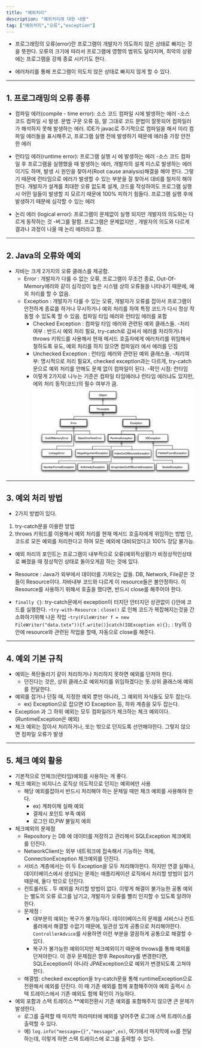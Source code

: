 ```yaml
---
title: "예외처리"
description: "예외처리에 대한 내용"
tag: ["예외처리","오류","exception"]
---
```


- 프로그래밍의 오류(error)란 프로그램이 개발자가 의도하지 않은 상태로 빠지는 것을 뜻한다. 오류의 크기에 따라서 프로그램에 영향의 범위도 달라지며, 최악의 상황에는 프로그램을 강제 종료 시키기도 한다.

- 에러처리를 통해 프로그램이 의도치 않은 상태로 빠지지 않게 할 수 있다.
***
## 1. 프로그래밍의 오류 종류

- 컴파일 에러(compile - time error): 소스 코드 컴파일 시에 발생하는 에러
	-소스 코드 컴파일 시 발생. 문법 구문 오류 등, 말 그대로 코드 문법이 잘못되어 컴파일러가 해석하지 못해 발생하는 에러. IDE가 javac로 주기적으로 컴파일을 해서 미리 컴파일 에러들을 표시해주고, 프로그램 실행 전에 발생하기 때문에 에러중 가장 안전한 에러
- 런타임 에러(runtime error): 프로그램 실행 시 에 발생하는 에러
	-소스 코드 컴파일 후 프로그램을 실행했을 때 발생하는 에러, 개발자의 설계 미스로 발생하는 에러이기도 하며, 발생 시 원인을 찾아서(Root cause analysis)해결을 해야 한다. 그렇기 때문에 런타임으로 에러가 발생할 수 있는 부분을 잘 찾아서 대비를 철저히 해야한다. 개발자가 설계를 최대한 오류 없도록 설계, 코드를 작성하여도 프로그램 실행 시 어떤 일들이 발생할 지 모르기 때문에 100% 피하기 힘들다. 
	 프로그램 실행 후에 발생하기 때문에 심각할 수 있는 에러
	
- 논리 에러 (logical error): 프로그램이 문제없이 실행 되지만 개발자의 의도와는 다르게 동작하는 것
	-버그를 말함. 프로그램은 문제없지만 , 개발자의 의도와 다르게 결과나 과정이 나올 때 논리 에러라고 함.
***

## 2. Java의 오류와 예외

- 자바는 크게 2가지의 오류 클래스를 제공함. 
	- Error : 개발자가 다룰 수 없는 오류, 프로그램이 무조건 종료, Out-Of-Memory에러와 같이 심각성이 높은 시스템 상의 오류들을 나타내기 때문에, 예외 처리를 할 수 없음.
	- Exception : 개발자가 다룰 수 있는 오류, 개발자가 오류를 잡아서 프로그램이 안전하게 종료를 하거나 무시하거나 예외 처리를 하여 특정 코드가 다시 정상 작동할 수 있도록 할  수 있음. 컴파일 타임 에러와 런타임 에러를 포함
		- Checked Exception : 컴파일 타임 에러와 관련된 예외 클래스들.
			-처리 여부 : 반드시 예외 처리 필요, try-catch로 감싸서 에러를 처리하거나 throws 키워드를 사용해서 현재 메서드  호출자에게 에러처리를 위임해서 철하도록 유도, 예외 처리를 하지 않으면 컴파일러 에서 에러를 던짐
		- Unchecked Exception : 런타임 에러와 관련된 예외 클래스들.
			-처리여부: 명시적으로 처리 필요X, checked exception과는 다르게, try-catch문으로 예외 처리를 안해도 문제 없이 컴파일이 된다.
			-확인 시점: 런타임
		- 이렇게 2가지로 나누는 기준은 컴파일 타임에러냐 런타임 에러냐도 있지만, 에외 처리 동작(코드)의 필수 여부가 큼.![예외 처리-20250101231337647.webp](images%2F%EC%98%88%EC%99%B8%20%EC%B2%98%EB%A6%AC-20250101231337647.webp)
***
## 3. 예외 처리 방법

- 2가지 방법이 있다.
1. try-catch문을 이용한 방법
2. throws 키워드를 이용해서 예외 처리를 현재 메서드 호출자에게 위임하는 방법
	단, 코드로 모든 예외를 처리한다고 하여 모든 예외에 대비되었다고 100% 장담 불가능.
	
- 예외 처리의 포인트는 프로그램이 내부적으로 오류(예외적상황)가 비정상적인상태로 빠졌을 때 정상적인 상태로 돌아오게끔 하는 것에 있다.
	
- Resource : Java가 외부에서 데이터를 가져오는 값들. DB, Network, File같은 것들이 Resource이다. 자바내부 코드와 다르게 이 resource들은 불안정하다.  이 Resource를 사용하기 위해서 호출을 했다면, 반드시 close를 해주어야 한다.
	
- `finally {}`: try-catch문에서 exception이 터지던 안터지던 상관없이 {}안에 코드를 실행한다.
	-`try-with-Resource` : `close()` 로 인해 코드가 복잡해지는것을 간소화하기위해 나온 작업
	-`try(FileWriter f = new FileWriter("data.txtx")){f.write()}catch(IOException e){};` : try의 () 안에 resource와 관련된 작업을 할때, 자동으로 close를 해준다.  
	
***
## 4. 예외 기본 규칙

- 예외는 폭탄돌리기 같이 처리하거나 처리하지 못하면 예외를 던저야 한다.
	- 던진다는 것은, 상위 클래스로 예외처리를 위임하겠다는 뜻.상위 클래스에 예외를 전달한다.
- 예외를 잡거나 던질 때, 지정한 예외 뿐만 아니라, 그 예외의 자식들도 모두 잡는다.
	- ex) Exception으로 잡으면 IO Exception 등, 하위 계층을 모두 잡는다.
- Exception 과  그 하위 예외는 모두 컴파일러가 체크하는 체크 예외이다. (RuntimeException은 예외)
- 체크 예외는 잡아서 처리하거나, 또는 밖으로 던지도록 선언해야한다. 그렇지 않으면 컴파일 오류가 발생

***
## 5. 체크 예외 활용

- 기본적으로 언체크(런타임)예외를 사용하는 게 좋다.
- 체크 예외는 비지니스 로직상 의도적으로 던지는 예외에만 사용
	- 해당 예외를잡아서 반드시 처리해야 하는 문제일 때만 체크 예외를 사용해야 한다.
		- ex) 계좌이체 실패 예외
		- 결제시 포인트 부족 예외
		- 로그인 ID,PW 불일치 예외
- 체크예외의 문제점
	- Repository 는 DB 에 데이터를 저장하고 관리해서 SQLException 체크예외를 던진다.
	- NetworkClient는 외부 네트워크에 접속해서 기능하는 객체, ConnectionException 체크예외를 던진다.
	- 서비스 계층에서는 이 두 Exception을 모두 처리해야한다. 하지만 연결 실패나, 데이터베이스에서 생성되는 문제는 애플리케이션 로직에서 처리할 방법이 없기 때문에, 둘다 밖으로 던진다.
	- 컨트롤러도 . 두 예외를 처리할 방법이 없다. 이렇게 해결이 불가능한 공통 예외는 별도의 오류 로그를 남기고, 개발자가 오류를 빨리 인지할 수 있도록 알려야 한다.
	- 문제점 :
		- 대부분의 예외는 복구가 불가능하다. 데이터베이스의 문제를 서비스나 컨트롤러에서 해결할 수없기 때문에, 일관성 있게 공통으로 처리해야한다. `ControllerAdvice`를 사용하면 이런 부분을 깔끔하게 공통으로 해결할 수 있다.
		- 복구가 불가능한 예외이지만 체크예외이기 때문에 throws를 통해 예외를 던져야한다. 이 경우 문제점은 향후 Repository를 변경한다면, SQLException이 아니라 JPAException으로 예외가 변경되도록 고쳐야한다. 
	- 해결법: checked exception을 try-catch문을 통해 runtimeException으로 전환해서 예외를 던진다. 이 때 기존 예외를 함께 포함해주어야 예외 출력시 스택 트레이스에서 기존 예외도 함께 확인이 가능하다.
- 예외 포함과 스택 트레이스
		**예외전환시 기존 예외를 포함해주지 않으면 큰 문제가 발생한다.
	- 로그를 출력할 때 마지막 파라미터에 예외를 넣어주면 로그에 스택 트레이스를 출력할 수 있다.
	- 예) `log.info("message={}","message",ex)`, 여기에서 마지막에 `ex`를 전달하는데, 이렇게 하면 스택 트레이스에 로그를 출력할 수 있다.
